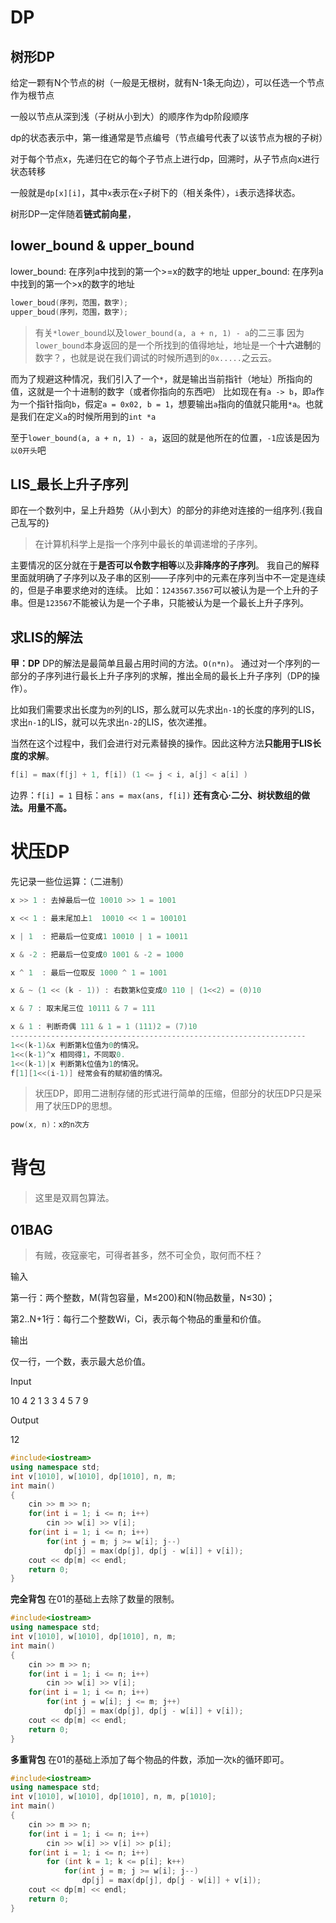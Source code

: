 # DP
## 树形DP
给定一颗有N个节点的树（一般是无根树，就有N-1条无向边），可以任选一个节点作为根节点

一般以节点从深到浅（子树从小到大）的顺序作为dp阶段顺序

dp的状态表示中，第一维通常是节点编号（节点编号代表了以该节点为根的子树）

对于每个节点x，先递归在它的每个子节点上进行dp，回溯时，从子节点向x进行状态转移

一般就是`dp[x][i]`，其中`x`表示在`x`子树下的（相关条件），`i`表示选择状态。

树形DP一定伴随着**链式前向星**，


## lower_bound & upper_bound
lower_bound: 在序列a中找到的第一个>=x的数字的地址
upper_bound: 在序列a中找到的第一个>x的数字的地址
```C++
lower_boud(序列，范围，数字);
upper_boud(序列，范围，数字);
```
>有关`*lower_bound`以及`lower_bound(a, a + n, 1) - a`的二三事
因为`lower_bound`本身返回的是一个所找到的值得地址，地址是一个**十六进制**的数字？，也就是说在我们调试的时候所遇到的`0x.....`之云云。

而为了规避这种情况，我们引入了一个`*`，就是输出当前指针（地址）所指向的值，这就是一个十进制的数字（或者你指向的东西吧）
比如现在有`a -> b`，即`a`作为一个指针指向`b`，假定`a = 0x02, b = 1`，想要输出`a`指向的值就只能用`*a`。也就是我们在定义`a`的时候所用到的`int *a`

至于`lower_bound(a, a + n, 1) - a`，返回的就是他所在的位置，`-1`应该是因为`以0开头`吧

## LIS_最长上升子序列
 即在一个数列中，呈上升趋势（从小到大）的部分的非绝对连接的一组序列.{我自己乱写的}
>在计算机科学上是指一个序列中最长的单调递增的子序列。

主要情况的区分就在于**是否可以令数字相等**以及**非降序的子序列**。
我自己的解释里面就明确了子序列以及子串的区别——子序列中的元素在序列当中不一定是连续的，但是子串要求绝对的连续。
比如：`1243567`.`3567`可以被认为是一个上升的子串。但是`123567`不能被认为是一个子串，只能被认为是一个最长上升子序列。
## 求LIS的解法
**甲：DP**
DP的解法是最简单且最占用时间的方法。`O(n*n)`。 
通过对一个序列的一部分的子序列进行最长上升子序列的求解，推出全局的最长上升子序列（DP的操作）。

比如我们需要求出长度为`的`列的LIS，那么就可以先求出`n-1`的长度的序列的LIS，求出`n-1`的LIS，就可以先求出`n-2`的LIS，依次递推。

当然在这个过程中，我们会进行对元素替换的操作。因此这种方法**只能用于LIS长度的求解**。
```C++
f[i] = max(f[j] + 1, f[i]) (1 <= j < i, a[j] < a[i] )
```
边界：`f[i] = 1`
目标：`ans = max(ans, f[i])`
**还有贪心·二分、树状数组的做法。用量不高。**
# 状压DP
先记录一些位运算：（二进制）
```C++
x >> 1 : 去掉最后一位 10010 >> 1 = 1001

x << 1 : 最末尾加上1  10010 << 1 = 100101

x | 1  : 把最后一位变成1 10010 | 1 = 10011

x & -2 : 把最后一位变成0 1001 & -2 = 1000

x ^ 1  : 最后一位取反 1000 ^ 1 = 1001

x & ~ (1 << (k - 1)) : 右数第k位变成0 110 | (1<<2) = (0)10

x & 7 : 取末尾三位 10111 & 7 = 111

x & 1 : 判断奇偶 111 & 1 = 1 (111)2 = (7)10
------------------------------------------------------------------
1<<(k-1)&x 判断第k位值为0的情况。
1<<(k-1)^x 相同得1，不同取0.
1<<(k-1)|x 判断第k位值为1的情况。
f[1][1<<(i-1)] 经常会有的赋初值的情况。
```
> 状压DP，即用二进制存储的形式进行简单的压缩，但部分的状压DP只是采用了状压DP的思想。
```C++
pow(x, n)：x的n次方
```
# 背包
>这里是双肩包算法。
## 01BAG
>有贼，夜寇豪宅，可得者甚多，然不可全负，取何而不枉？

输入

第一行：两个整数，M(背包容量，M≤200)和N(物品数量，N≤30)；

第2..N+1行：每行二个整数Wi，Ci，表示每个物品的重量和价值。

输出

仅一行，一个数，表示最大总价值。

Input

10 4
2 1
3 3
4 5
7 9

Output

12
```C++
#include<iostream>
using namespace std;
int v[1010], w[1010], dp[1010], n, m;
int main()
{
	cin >> m >> n;
	for(int i = 1; i <= n; i++)
		cin >> w[i] >> v[i];
	for(int i = 1; i <= n; i++)
		for(int j = m; j >= w[i]; j--)
			dp[j] = max(dp[j], dp[j - w[i]] + v[i]);
	cout << dp[m] << endl;
	return 0;
}
```
**完全背包**
在01的基础上去除了数量的限制。
```C++
#include<iostream>
using namespace std;
int v[1010], w[1010], dp[1010], n, m;
int main()
{
	cin >> m >> n;
	for(int i = 1; i <= n; i++)
		cin >> w[i] >> v[i];
	for(int i = 1; i <= n; i++)
		for(int j = w[i]; j <= m; j++)
			dp[j] = max(dp[j], dp[j - w[i]] + v[i]);
	cout << dp[m] << endl;
	return 0;
}
```
**多重背包**
在01的基础上添加了每个物品的件数，添加一次`k`的循环即可。
```C++
#include<iostream>
using namespace std;
int v[1010], w[1010], dp[1010], n, m, p[1010];
int main()
{
	cin >> m >> n;
	for(int i = 1; i <= n; i++)
		cin >> w[i] >> v[i] >> p[i];
	for(int i = 1; i <= n; i++)
		for (int k = 1; k <= p[i]; k++)
			for(int j = m; j >= w[i]; j--)
				dp[j] = max(dp[j], dp[j - w[i]] + v[i]);
	cout << dp[m] << endl;
	return 0;
}
```

